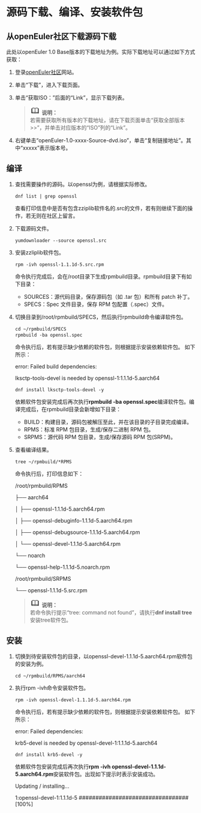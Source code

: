 # 源码下载、编译、安装软件包



## 从openEuler社区下载源码下载

此处以openEuler 1.0 Base版本的下载地址为例。实际下载地址可以通过如下方式获取：

1. 登录[openEuler社区](https://openeuler.org)网站。

2. 单击“下载”，进入下载页面。

3. 单击“获取ISO：”后面的“Link”，显示下载列表。

   >![](icon\icon-note.gif) **说明：**   
   >若需要获取所有版本的下载地址，请在下载页面单击“获取全部版本\>\>”，并单击对应版本的“ISO”列的“Link”。  

4. 右键单击“openEuler-1.0-xxxx-Source-dvd.iso”，单击“复制链接地址”。其中“xxxxx”表示版本号。



## 编译

1. 查找需要操作的源码。以openssl为例，请根据实际修改。

   ```
   dnf list | grep openssl
   ```

   查看打印信息中是否有包含zziplib软件名的.src的文件，若有则继续下面的操作，若无则在社区上留言。

2. 下载源码文件。

   ```
   yumdownloader --source openssl.src
   ```

3. 安装zzliplib软件包。

   ```
   rpm -ivh openssl-1.1.1d-5.src.rpm 
   ```

   命令执行完成后，会在/root目录下生成rpmbuild目录。rpmbuild目录下有如下目录：

   -   SOURCES：源代码目录，保存源码包（如 .tar 包）和所有 patch 补丁。
   -   SPECS：Spec 文件目录，保存 RPM 包配置（.spec）文件。

4. 切换目录到/root/rpmbuild/SPECS，然后执行rpmbuild命令编译软件包。

   ```
   cd ~/rpmbuild/SPECS
   rpmbuild -ba openssl.spec
   ```

   命令执行后，若有提示缺少依赖的软件包，则根据提示安装依赖软件包。 如下所示：

   error: Failed build dependencies:

   lksctp-tools-devel is needed by openssl-1:1.1.1d-5.aarch64

   ```
   dnf install lksctp-tools-devel -y
   ```

   依赖软件包安装完成后再次执行**rpmbuild -ba openssl.spec**编译软件包。编译完成后，在rpmbuild目录会新增如下目录：

   -   BUILD：构建目录，源码包被解压至此，并在该目录的子目录完成编译。
   -   RPMS：标准 RPM 包目录，生成/保存二进制 RPM 包。
   -   SRPMS：源代码 RPM 包目录，生成/保存源码 RPM 包\(SRPM\)。

5. 查看编译结果。

   ```
   tree ~/rpmbuild/*RPMS
   ```

   命令执行后，打印信息如下：

   /root/rpmbuild/RPMS

   ├── aarch64

   │   ├── openssl-1.1.1d-5.aarch64.rpm

   │   ├── openssl-debuginfo-1.1.1d-5.aarch64.rpm

   │   ├── openssl-debugsource-1.1.1d-5.aarch64.rpm

   │   └── openssl-devel-1.1.1d-5.aarch64.rpm

   └── noarch

   └── openssl-help-1.1.1d-5.noarch.rpm

   /root/rpmbuild/SRPMS

   └── openssl-1.1.1d-5.src.rpm

   >![](icon\icon-note.gif) **说明：**   
   >若命令执行提示“tree: command not found”，请执行**dnf install tree**安装tree软件包。  



## 安装

1. 切换到待安装软件包的目录，以openssl-devel-1.1.1d-5.aarch64.rpm软件包的安装为例。

   ```
   cd ~/rpmbuild/RPMS/aarch64
   ```

2. 执行rpm -ivh命令安装软件包。

   ```
   rpm -ivh openssl-devel-1.1.1d-5.aarch64.rpm
   ```

   命令执行后，若有提示缺少依赖的软件包，则根据提示安装依赖软件包。 如下所示：

   error: Failed dependencies:

   krb5-devel is needed by openssl-devel-1:1.1.1d-5.aarch64

   ```
   dnf install krb5-devel -y
   ```

   依赖软件包安装完成后再次执行**rpm -ivh openssl-devel-1.1.1d-5.aarch64.rpm**安装软件包。出现如下提示时表示安装成功。

   Updating / installing...

   1:openssl-devel-1:1.1.1d-5         \#\#\#\#\#\#\#\#\#\#\#\#\#\#\#\#\#\#\#\#\#\#\#\#\#\#\#\#\#\#\#\#\# \[100%\]


